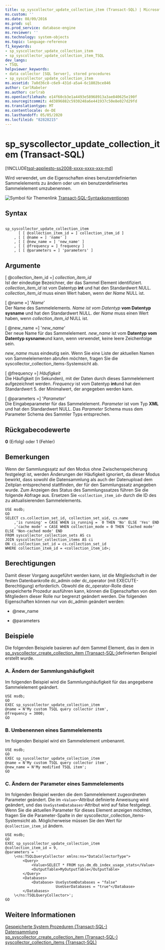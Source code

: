 ```yaml
---
title: sp_syscollector_update_collection_item (Transact-SQL) | Microsoft-Dokumentation
ms.custom: ''
ms.date: 08/09/2016
ms.prod: sql
ms.prod_service: database-engine
ms.reviewer: ''
ms.technology: system-objects
ms.topic: language-reference
f1_keywords:
- sp_syscollector_update_collection_item
- sp_syscollector_update_collection_item_TSQL
dev_langs:
- TSQL
helpviewer_keywords:
- data collector [SQL Server], stored procedures
- sp_syscollector_update_collection_item
ms.assetid: 7a0d36c8-c6e9-431d-a5a4-6c1802bce846
author: CarlRabeler
ms.author: carlrab
ms.openlocfilehash: e14f60cb3e1a4493e58968913a3ae840625e190f
ms.sourcegitcommit: 4d3896882c5930248a6e441937c50e8e027d29fd
ms.translationtype: MT
ms.contentlocale: de-DE
ms.lasthandoff: 05/05/2020
ms.locfileid: "82828215"
---
```

# <a name="sp_syscollector_update_collection_item-transact-sql"></a>sp_syscollector_update_collection_item (Transact-SQL)
[!INCLUDE[tsql-appliesto-ss2008-xxxx-xxxx-xxx-md](../../includes/tsql-appliesto-ss2008-xxxx-xxxx-xxx-md.md)]

  Wird verwendet, um die Eigenschaften eines benutzerdefinierten Sammelelements zu ändern oder um ein benutzerdefiniertes Sammelelement umzubenennen.  
  
 
 ![Symbol für Themenlink](../../database-engine/configure-windows/media/topic-link.gif "Symbol für Themenlink") [Transact-SQL-Syntaxkonventionen](../../t-sql/language-elements/transact-sql-syntax-conventions-transact-sql.md)  
  
## <a name="syntax"></a>Syntax  
  
```  
  
sp_syscollector_update_collection_item   
      [ [ @collection_item_id = ] collection_item_id ]  
    , [ [ @name = ] 'name' ]  
    , [ [ @new_name = ] 'new_name' ]  
    , [ [ @frequency = ] frequency ]  
    , [ [ @parameters = ] 'parameters' ]  
```  
  
## <a name="arguments"></a>Argumente  
 [ @collection_item_id =] *collection_item_id*  
 Ist der eindeutige Bezeichner, der das Sammel Element identifiziert. *collection_item_id* ist vom Datentyp **int** und hat den Standardwert NULL. *collection_item_id* muss einen Wert haben, wenn der *Name* NULL ist.  
  
 [ @name =] '*Name*'  
 Der Name des Sammelelements. *Name ist vom Datentyp* **vom Datentyp sysname** und hat den Standardwert NULL. der *Name* muss einen Wert haben, wenn *collection_item_id* NULL ist.  
  
 [ @new_name =] '*new_name*'  
 Der neue Name für das Sammelelement. *new_name* ist vom **Datentyp vom Datentyp sysname**und kann, wenn verwendet, keine leere Zeichenfolge sein.  
  
 *new_name* muss eindeutig sein. Wenn Sie eine Liste der aktuellen Namen von Sammelelementen abrufen möchten, fragen Sie die syscollector_collection_items-Systemsicht ab.  
  
 [ @frequency =] *Häufigkeit*  
 Die Häufigkeit (in Sekunden), mit der Daten durch dieses Sammelelement aufgezeichnet werden. *Frequency* ist vom Datentyp **int**und hat den Standardwert 5. der Minimalwert, der angegeben werden kann.  
  
 [ @parameters =] '*Parameter*'  
 Die Eingabeparameter für das Sammelelement. *Parameter* ist vom Typ **XML** und hat den Standardwert NULL. Das *Parameter* Schema muss dem Parameter Schema des Sammler Typs entsprechen.  
  
## <a name="return-code-values"></a>Rückgabecodewerte  
 **0** (Erfolg) oder 1 (Fehler)  
  
## <a name="remarks"></a>Bemerkungen  
 Wenn der Sammlungssatz auf den Modus ohne Zwischenspeicherung festgelegt ist, werden Änderungen der Häufigkeit ignoriert, da dieser Modus bewirkt, dass sowohl die Datensammlung als auch der Datenupload dem Zeitplan entsprechend stattfinden, der für den Sammlungssatz angegeben wurde. Zum Anzeigen des Status des Sammlungssatzes führen Sie die folgende Abfrage aus. Ersetzen Sie `<collection_item_id>` durch die ID des zu aktualisierenden Sammelelements.  
  
```  
USE msdb;  
GO  
SELECT cs.collection_set_id, collection_set_uid, cs.name   
    ,'is running' = CASE WHEN is_running =  0 THEN 'No' ELSE 'Yes' END  
    ,'cache mode' = CASE WHEN collection_mode = 0 THEN 'Cached mode' ELSE 'Non-cached mode' END  
FROM syscollector_collection_sets AS cs  
JOIN syscollector_collection_items AS ci   
ON ci.collection_set_id = cs.collection_set_id  
WHERE collection_item_id = <collection_item_id>;  
```  
  
## <a name="permissions"></a>Berechtigungen  
 Damit dieser Vorgang ausgeführt werden kann, ist die Mitgliedschaft in der festen Datenbankrolle dc_admin oder dc_operator (mit EXECUTE-Berechtigung) erforderlich. Obwohl die dc_operator-Rolle diese gespeicherte Prozedur ausführen kann, können die Eigenschaften von den Mitgliedern dieser Rolle nur begrenzt geändert werden. Die folgenden Eigenschaften können nur von dc_admin geändert werden:  
  
-   @new_name  
  
-   @parameters  
  
## <a name="examples"></a>Beispiele  
 Die folgenden Beispiele basieren auf dem Sammel Element, das in dem in [sp_syscollector_create_collection_item &#40;Transact-SQL-&#41;](../../relational-databases/system-stored-procedures/sp-syscollector-create-collection-item-transact-sql.md)definierten Beispiel erstellt wurde.  
  
### <a name="a-changing-the-collection-frequency"></a>A. Ändern der Sammlungshäufigkeit  
 Im folgenden Beispiel wird die Sammlungshäufigkeit für das angegebene Sammelelement geändert.  
  
```  
USE msdb;  
GO  
EXEC sp_syscollector_update_collection_item   
@name = N'My custom TSQL query collector item',  
@frequency = 3000;  
GO  
```  
  
### <a name="b-renaming-a-collection-item"></a>B. Umbenennen eines Sammelelements  
 Im folgenden Beispiel wird ein Sammelelement umbenannt.  
  
```  
USE msdb;  
GO  
EXEC sp_syscollector_update_collection_item   
@name = N'My custom TSQL query collector item',  
@new_name = N'My modified TSQL item';  
GO  
```  
  
### <a name="c-changing-the-parameters-of-a-collection-item"></a>C. Ändern der Parameter eines Sammelelements  
 Im folgenden Beispiel werden die dem Sammelelement zugeordneten Parameter geändert. Die im `<Value>`-Attribut definierte Anweisung wird geändert, und das `UseSystemDatabases`-Attribut wird auf false festgelegt. Wenn Sie die aktuellen Parameter für dieses Element anzeigen möchten, fragen Sie die Parameter-Spalte in der syscollector_collection_items-Systemsicht ab. Möglicherweise müssen Sie den Wert für `@collection_item_id` ändern.  
  
```  
USE msdb;  
GO  
EXEC sp_syscollector_update_collection_item   
@collection_item_id = 9,   
@parameters = '  
    \<ns:TSQLQueryCollector xmlns:ns="DataCollectorType">  
        <Query>  
            <Value>SELECT * FROM sys.dm_db_index_usage_stats</Value>  
            <OutputTable>MyOutputTable</OutputTable>  
        </Query>  
        <Databases>  
            <Database> UseSystemDatabases = "false"   
                       UseUserDatabases = "true"</Database>  
        </Databases>  
    \</ns:TSQLQueryCollector>';  
GO  
```  
  
## <a name="see-also"></a>Weitere Informationen  
 [Gespeicherte System Prozeduren &#40;Transact-SQL-&#41;](../../relational-databases/system-stored-procedures/system-stored-procedures-transact-sql.md)   
 [Datensammlung](../../relational-databases/data-collection/data-collection.md)   
 [sp_syscollector_create_collection_item &#40;Transact-SQL-&#41;](../../relational-databases/system-stored-procedures/sp-syscollector-create-collection-item-transact-sql.md)   
 [syscollector_collection_items &#40;Transact-SQL&#41;](../../relational-databases/system-catalog-views/syscollector-collection-items-transact-sql.md)  
  
  
